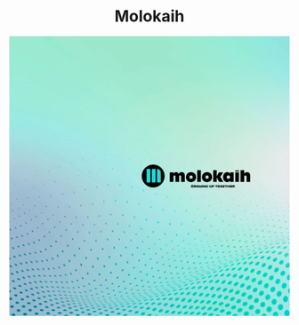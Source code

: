 <div align="center">
<h1 align="center">Molokaih</h1>
<img src="https://github.com/Molokaih/Molokaih/blob/main/LinkedIn%20personal%20banner.jpg" />
  

</div>

